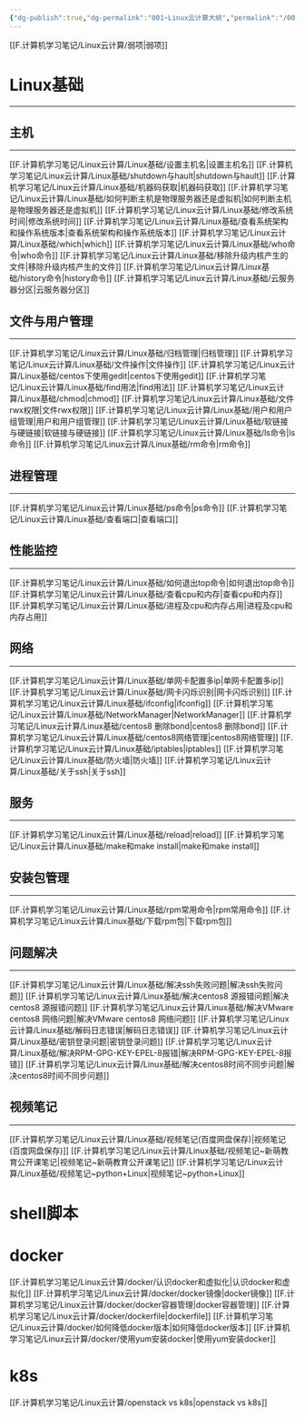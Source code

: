 ```yaml
---
{"dg-publish":true,"dg-permalink":"001~Linux云计算大纲","permalink":"/001~Linux云计算大纲/","noteIcon":"","created":"2021-01-09","updated":""}
---
```




[[F.计算机学习笔记/Linux云计算/弱项\|弱项]]

# Linux基础
---

## 主机
---
[[F.计算机学习笔记/Linux云计算/Linux基础/设置主机名\|设置主机名]]
[[F.计算机学习笔记/Linux云计算/Linux基础/shutdown与hault\|shutdown与hault]]
[[F.计算机学习笔记/Linux云计算/Linux基础/机器码获取\|机器码获取]]
[[F.计算机学习笔记/Linux云计算/Linux基础/如何判断主机是物理服务器还是虚拟机\|如何判断主机是物理服务器还是虚拟机]]
[[F.计算机学习笔记/Linux云计算/Linux基础/修改系统时间\|修改系统时间]]
[[F.计算机学习笔记/Linux云计算/Linux基础/查看系统架构和操作系统版本\|查看系统架构和操作系统版本]]
[[F.计算机学习笔记/Linux云计算/Linux基础/which\|which]]   [[F.计算机学习笔记/Linux云计算/Linux基础/who命令\|who命令]]
[[F.计算机学习笔记/Linux云计算/Linux基础/移除升级内核产生的文件\|移除升级内核产生的文件]]
[[F.计算机学习笔记/Linux云计算/Linux基础/history命令\|history命令]]
[[F.计算机学习笔记/Linux云计算/Linux基础/云服务器分区\|云服务器分区]]

## 文件与用户管理
---
[[F.计算机学习笔记/Linux云计算/Linux基础/归档管理\|归档管理]]
[[F.计算机学习笔记/Linux云计算/Linux基础/文件操作\|文件操作]]
[[F.计算机学习笔记/Linux云计算/Linux基础/centos下使用gedit\|centos下使用gedit]]
[[F.计算机学习笔记/Linux云计算/Linux基础/find用法\|find用法]]
[[F.计算机学习笔记/Linux云计算/Linux基础/chmod\|chmod]]
[[F.计算机学习笔记/Linux云计算/Linux基础/文件rwx权限\|文件rwx权限]]
[[F.计算机学习笔记/Linux云计算/Linux基础/用户和用户组管理\|用户和用户组管理]]
[[F.计算机学习笔记/Linux云计算/Linux基础/软链接与硬链接\|软链接与硬链接]]
[[F.计算机学习笔记/Linux云计算/Linux基础/ls命令\|ls命令]]
[[F.计算机学习笔记/Linux云计算/Linux基础/rm命令\|rm命令]]

## 进程管理
---
[[F.计算机学习笔记/Linux云计算/Linux基础/ps命令\|ps命令]]
[[F.计算机学习笔记/Linux云计算/Linux基础/查看端口\|查看端口]]

## 性能监控
---
[[F.计算机学习笔记/Linux云计算/Linux基础/如何退出top命令\|如何退出top命令]]
[[F.计算机学习笔记/Linux云计算/Linux基础/查看cpu和内存\|查看cpu和内存]]
[[F.计算机学习笔记/Linux云计算/Linux基础/进程及cpu和内存占用\|进程及cpu和内存占用]]

## 网络
---
[[F.计算机学习笔记/Linux云计算/Linux基础/单网卡配置多ip\|单网卡配置多ip]]
[[F.计算机学习笔记/Linux云计算/Linux基础/网卡闪烁识别\|网卡闪烁识别]]
[[F.计算机学习笔记/Linux云计算/Linux基础/ifconfig\|ifconfig]]
[[F.计算机学习笔记/Linux云计算/Linux基础/NetworkManager\|NetworkManager]]
[[F.计算机学习笔记/Linux云计算/Linux基础/centos8 删除bond\|centos8 删除bond]]
[[F.计算机学习笔记/Linux云计算/Linux基础/centos8网络管理\|centos8网络管理]]
[[F.计算机学习笔记/Linux云计算/Linux基础/iptables\|iptables]]
[[F.计算机学习笔记/Linux云计算/Linux基础/防火墙\|防火墙]]
[[F.计算机学习笔记/Linux云计算/Linux基础/关于ssh\|关于ssh]]

## 服务
---
[[F.计算机学习笔记/Linux云计算/Linux基础/reload\|reload]]
[[F.计算机学习笔记/Linux云计算/Linux基础/make和make install\|make和make install]]
## 安装包管理
---
[[F.计算机学习笔记/Linux云计算/Linux基础/rpm常用命令\|rpm常用命令]]
[[F.计算机学习笔记/Linux云计算/Linux基础/下载rpm包\|下载rpm包]]

## 问题解决
---
[[F.计算机学习笔记/Linux云计算/Linux基础/解决ssh失败问题\|解决ssh失败问题]]
[[F.计算机学习笔记/Linux云计算/Linux基础/解决centos8 源报错问题\|解决centos8 源报错问题]]
[[F.计算机学习笔记/Linux云计算/Linux基础/解决VMware centos8 网络问题\|解决VMware centos8 网络问题]]
[[F.计算机学习笔记/Linux云计算/Linux基础/解码日志错误\|解码日志错误]]
[[F.计算机学习笔记/Linux云计算/Linux基础/密钥登录问题\|密钥登录问题]]
[[F.计算机学习笔记/Linux云计算/Linux基础/解决RPM-GPG-KEY-EPEL-8报错\|解决RPM-GPG-KEY-EPEL-8报错]]
[[F.计算机学习笔记/Linux云计算/Linux基础/解决centos8时间不同步问题\|解决centos8时间不同步问题]]

## 视频笔记
---
[[F.计算机学习笔记/Linux云计算/Linux基础/视频笔记(百度网盘保存)\|视频笔记(百度网盘保存)]]
[[F.计算机学习笔记/Linux云计算/Linux基础/视频笔记~新萌教育公开课笔记\|视频笔记~新萌教育公开课笔记]]
[[F.计算机学习笔记/Linux云计算/Linux基础/视频笔记~python+Linux\|视频笔记~python+Linux]]

# shell脚本

# docker
[[F.计算机学习笔记/Linux云计算/docker/认识docker和虚拟化\|认识docker和虚拟化]]
[[F.计算机学习笔记/Linux云计算/docker/docker镜像\|docker镜像]]
[[F.计算机学习笔记/Linux云计算/docker/docker容器管理\|docker容器管理]]
[[F.计算机学习笔记/Linux云计算/docker/dockerfile\|dockerfile]]
[[F.计算机学习笔记/Linux云计算/docker/如何降低docker版本\|如何降低docker版本]]
[[F.计算机学习笔记/Linux云计算/docker/使用yum安装docker\|使用yum安装docker]]

# k8s
[[F.计算机学习笔记/Linux云计算/openstack vs  k8s\|openstack vs  k8s]]